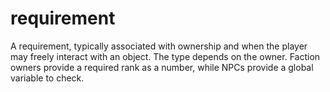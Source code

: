 # requirement

A requirement, typically associated with ownership and when the player may freely interact with an object. The type depends on the owner. Faction owners provide a required rank as a number, while NPCs provide a global variable to check.
